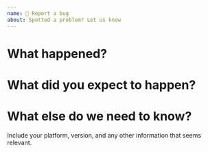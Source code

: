```yaml
---
name: 🐜 Report a bug
about: Spotted a problem? Let us know
---
```


# What happened?



# What did you expect to happen?



# What else do we need to know?

Include your platform, version, and any other information that seems relevant.
